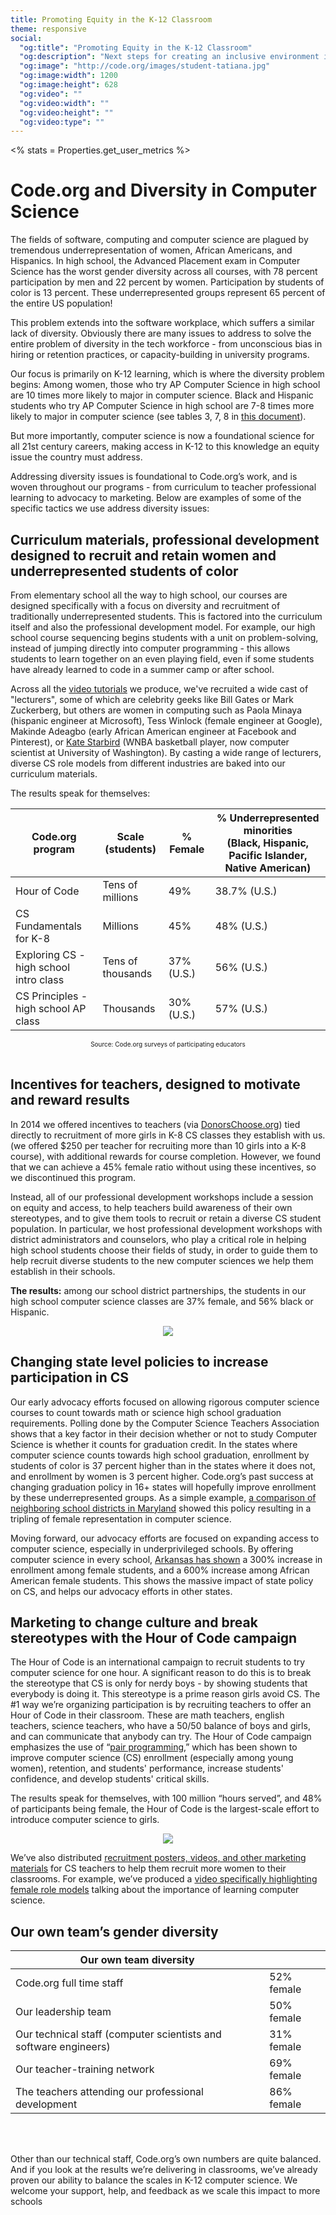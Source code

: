 ```yaml
---
title: Promoting Equity in the K-12 Classroom
theme: responsive
social:
  "og:title": "Promoting Equity in the K-12 Classroom"
  "og:description": "Next steps for creating an inclusive environment in the classroom."
  "og:image": "http://code.org/images/student-tatiana.jpg"
  "og:image:width": 1200
  "og:image:height": 628
  "og:video": ""
  "og:video:width": ""
  "og:video:height": ""
  "og:video:type": ""
---
```

<%
  stats = Properties.get_user_metrics
%>

# Code.org and Diversity in Computer Science

The fields of software, computing and computer science are plagued by tremendous underrepresentation of women, African Americans, and Hispanics.  In high school, the Advanced Placement exam in Computer Science has the worst gender diversity across all courses, with 78 percent participation by men and 22 percent by women. Participation by students of color is 13 percent. These underrepresented groups represent 65 percent of the entire US population!

This problem extends into the software workplace, which suffers a similar lack of diversity. Obviously there are many issues to address to solve the entire problem of diversity in the tech workforce - from unconscious bias in hiring or retention practices, or capacity-building in university programs.

Our focus is primarily on K-12 learning, which is where the diversity problem begins: Among women, those who try AP Computer Science in high school are 10 times more likely to major in computer science. Black and Hispanic students who try AP Computer Science in high school are 7-8 times more likely to major in computer science (see tables 3, 7, 8 in [this document](http://research.collegeboard.org/sites/default/files/publications/2012/7/researchreport-2007-4-ap-students-college-analysis-five-year-academic-careers.pdf)).

But more importantly, computer science is now a foundational science for all 21st century careers, making access in K-12 to this knowledge an equity issue the country must address.

Addressing diversity issues is foundational to Code.org’s work, and is woven throughout our programs - from curriculum to teacher professional learning to advocacy to marketing. Below are examples of some of the specific tactics we use address diversity issues:


## Curriculum materials, professional development designed to recruit and retain women and underrepresented students of color

From elementary school all the way to high school, our courses are designed specifically with a focus on diversity and recruitment of traditionally underrepresented students. This is factored into the curriculum itself and also the professional development model. For example, our high school course sequencing begins students with a unit on problem-solving, instead of jumping directly into computer programming - this allows students to learn together on an even playing field, even if some students have already learned to code in a summer camp or after school.


Across all the [video tutorials](/educate/videos) we produce, we've recruited a wide cast of "lecturers", some of which are celebrity geeks like Bill Gates or Mark Zuckerberg, but others are women in computing such as Paola Minaya (hispanic engineer at Microsoft), Tess Winlock (female engineer at Google), Makinde Adeagbo (early African American engineer at Facebook and Pinterest), or [Kate Starbird](http://en.wikipedia.org/wiki/Kate_Starbird) (WNBA basketball player, now computer scientist at University of Washington). By casting a wide range of lecturers, diverse CS role models from different industries are baked into our curriculum materials.

The results speak for themselves:

|Code.org program | Scale (students) | % Female | % Underrepresented minorities <br/>(Black, Hispanic, Pacific Islander, Native American)|
|------------ | ------------- | ------------ | ------------|
|Hour of Code | Tens of millions | 49% | 38.7% (U.S.)|
|CS Fundamentals for K-8  | Millions | 45% | 48% (U.S.)|
|Exploring CS - high school intro class | Tens of thousands | 37% (U.S.) | 56% (U.S.)|
|CS Principles - high school AP class | Thousands | 30% (U.S.) | 57% (U.S.)|

<center><font size="1">Source: Code.org surveys of participating educators</font></center>
<br/>

## Incentives for teachers, designed to motivate and reward results

In 2014 we offered incentives to teachers (via [DonorsChoose.org](http://www.donorschoose.org/)) tied directly to recruitment of more girls in K-8 CS classes they establish with us. (we offered $250 per teacher for recruiting more than 10 girls into a K-8 course), with additional rewards for course completion. However, we found that we can achieve a 45% female ratio without using these incentives, so we discontinued this program.

Instead, all of our professional development workshops include a session on equity and access, to help teachers build awareness of their own stereotypes, and to give them tools to recruit or retain a diverse CS student population.  In particular, we host professional development workshops with district administrators and counselors, who play a critical role in helping high school students choose their fields of study, in order to guide them to help recruit diverse students to the new computer sciences we help them establish in their schools.

**The results:** among our school district partnerships, the students in our high school computer science classes are 37% female, and 56% black or Hispanic.  

<center><img style="max-width: 100%" src="/images/2015AR/diversity.jpg" /></center>

## Changing state level policies to increase participation in CS

Our early advocacy efforts focused on allowing rigorous computer science courses to count towards math or science high school graduation requirements. Polling done by the Computer Science Teachers Association shows that a key factor in their decision whether or not to study Computer Science is whether it counts for graduation credit. In the states where computer science counts towards high school graduation, enrollment by students of color is 37 percent higher than in the states where it does not, and enrollment by women is 3 percent higher. Code.org’s past success at changing graduation policy in 16+ states will hopefully improve enrollment by these underrepresented groups.  As a simple example, [a comparison of neighboring school districts in Maryland](http://blog.code.org/post/121123281798/md) showed this policy resulting in a tripling of female representation in computer science.

Moving forward, our advocacy efforts are focused on expanding access to computer science, especially in underprivileged schools. By offering computer science in every school, [Arkansas has shown](http://amppob.com/nearly-4000-arkansas-students-enrolled-in-computer-science-in-fall-15/) a 300% increase in enrollment among female students, and a 600% increase among African American female students. This shows the massive impact of state policy on CS, and helps our advocacy efforts in other states.


## Marketing to change culture and break stereotypes with the Hour of Code campaign

The Hour of Code is an international campaign to recruit students to try computer science for one hour. A significant reason to do this is to break the stereotype that CS is only for nerdy boys  - by showing students that everybody is doing it. This stereotype is a prime reason girls avoid CS. The #1 way we’re organizing participation is by recruiting teachers to offer an Hour of Code in their classroom. These are math teachers, english teachers, science teachers, who have a 50/50 balance of boys and girls, and can communicate that anybody can try. The Hour of Code campaign emphasizes the use of “[pair programming](http://www.ncwit.org/resources/pair-programming-box-power-collaborative-learning),” which has been shown to improve computer science (CS) enrollment (especially among young women), retention, and students' performance, increase students' confidence, and develop students' critical skills.

The results speak for themselves, with 100 million “hours served”, and 48% of participants being female, the Hour of Code is the largest-scale effort to introduce computer science to girls.

<center><img src="/images/hourofcodewomen.png" /></center>

We’ve also distributed [recruitment posters, videos, and other marketing materials](http://code.org/educate/inspire) for CS teachers to help them recruit more women to their classrooms.  For example, we’ve produced a [video specifically highlighting female role models](https://www.youtube.com/watch?v=mFPg96gdPkc) talking about the importance of learning computer science.



## Our own team’s gender diversity

| Our own team diversity |  |
|------|---|
| Code.org full time staff |  52% female |
| Our leadership team | 50% female |
| Our technical staff (computer scientists and software engineers) | 31% female |
| Our teacher-training network |  69% female |
| The teachers attending our professional development |  86% female |

<br/><br/>

Other than our technical staff, Code.org’s own numbers are quite balanced. And if you look at the results we’re delivering in classrooms, we’ve already proven our ability to balance the scales in K-12 computer science.  We welcome your support, help, and feedback as we scale this impact to more schools
